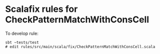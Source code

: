 # Scalafix rules for CheckPatternMatchWithConsCell

To develop rule:
```
sbt ~tests/test
# edit rules/src/main/scala/fix/CheckPatternMatchWithConsCell.scala
```
